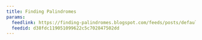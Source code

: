 ```yaml
---
title: Finding Palindromes
params:
  feedlink: https://finding-palindromes.blogspot.com/feeds/posts/default?alt=rss
  feedid: d38fdc119051099622c5c702847502dd
---
```

